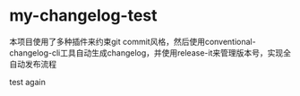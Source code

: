 # my-changelog-test

本项目使用了多种插件来约束git commit风格，然后使用conventional-changelog-cli工具自动生成changelog，并使用release-it来管理版本号，实现全自动发布流程


test again